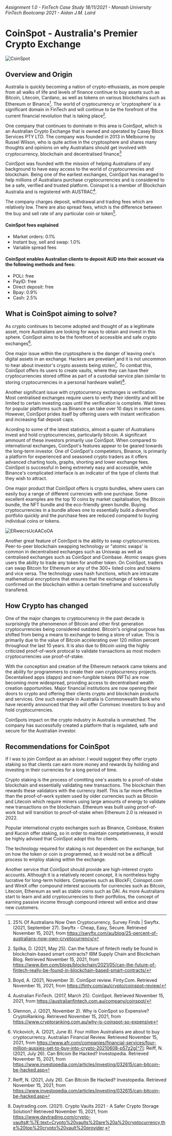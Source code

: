 ###### Assignment 1.0 - FinTech Case Study 18/11/2021 - Monash University FinTech Bootcamp 2021 - Aidan J.M. Laird

# CoinSpot - Australia's Premier Crypto Exchange

![CoinSpot](https://user-images.githubusercontent.com/80402302/142199022-00a20508-a6cc-44a5-8f03-6214b3f56c8b.png)

## Overview and Origin

Australia is quickly becoming a nation of crypto-ethusiasts, as more people from all walks of life and levels of finance continue to buy assets such as Bitcoin, Litecoin, Cardano, as well as tokens on various blockchains such as Ethereum or Binance[^1]. The world of cryptocurrency or 'cryptosphere' is a significant domain in FinTech and will continue to be the forefront of the current financial revolution that is taking place[^2].


One company that continues to dominate in this area is CoinSpot, which is an Australian Crypto Exchange that is owned and operated by Casey Block Services PTY LTD. The company was founded in 2013 in Melbourne by Russel Wilson, who is quite active in the cryptosphere and shares many thoughts and opinions on why Australians should get involved with cryptocurrency, blockchain and decentralised finance[^3]


CoinSpot was founded with the mission of helping Australians of any background to have easy access to the world of cryptocurrencies and blockchain. Being one of the earliest exchanges, CoinSpot has managed to help millions of Australians purchase cryptocurrencies and is considered to be a safe, verified and trusted platform. Coinspot is a member of Blockchain Australia and is registered with AUSTRAC[^4].


The company charges deposit, withdrawal and trading fees which are relatively low. There are also spread fees, which is the difference between the buy and sell rate of any particular coin or token[^5]. 

#### CoinSpot fees explained

* Market orders: 0.1%
* Instant buy, sell and swap: 1.0%
* Variable spread fees

#### CoinSpot enables Australian clients to deposit AUD into their account via the following methods and fees: 

* POLi: free
* PayID: free
* Direct deposit: free
* Bpay: 0.9%
* Cash: 2.5% 


## What is CoinSpot aiming to solve? 

As crypto continues to become adopted and thought of as a legitimate asset, more Australians are looking for ways to obtain and invest in this sphere. CoinSpot aims to be the forefront of accessible and safe crypto exchanges[^6]. 


One major issue within the cryptosphere is the danger of leaving one's digital assets in an exchange. Hackers are prevelant and it is not uncommon to hear about investor's crypto assests being stolen[^7]. To combat this, CoinSpot offers its users to create vaults, where they can have their cryptocurrencies stored offline as part of a custodial service plan (similar to storing cryptocurrencies in a personal hardware wallet)[^8]. 

Another significant issue with cryptocurrency exchanges is verification. Most centralised exchanges require users to verify their identity and will be limited to certain investing caps until the verification is complete. Wait times for popular platforms such as Binance can take over 10 days in some cases. However, CoinSpot prides itself by offering users with instant verification and increasing fiat deposit caps. 

Acording to some of the latest statistics, almost a quater of Australians invest and hold cryptocurrencies, particularily bitcoin. A significant ammount of these investors primarily use CoinSpot. When compared to international exchanges, CoinSpot's features appear to be geared towards the long-term investor. One of CoinSpot's competetors, Binance, is primarily a platform for experienced and seasoned crypto traders as it offers advanced charting tools, graphs, shorting and lower exchange fees. CoinSpot is successful in being extremely easy and accessible, while Binance's complicated interface is an indicator of the type of clients that they wish to attract. 

One major product that CoinSpot offers is crypto bundles, where users can easily buy a range of different currencies with one purchase. Some excellent examples are the top 10 coins by market capitalisation, the Bitcoin bundle, the NFT bundle and the eco-friendly green bundle. Buying cryptocurrencies in a bundle allows one to essentially build a diversified portfolio quickly and the purchase fees are reduced compared to buying individual coins or tokens. 

![ERwecrsUcAACoOA](https://user-images.githubusercontent.com/80402302/142373370-2e66c57f-5e26-4bd3-89eb-9ff0f1a615a3.jpeg)

Another great feature of CoinSpot is the ability to swap cryptocurrenices. Peer-to-peer blockchain swapping technology or "atomic swaps' is common in decentralised exchanges such as Uniswap as well as centralised exchanges such as CoinSpot and Coinbase. Atomic swaps gives users the ability to trade any token for another token. On CoinSpot, traders can swap Bitcoin for Ethereum or any of the 300+ listed coins and tokens and vice versa. The technology uses hash functions, which are intracate mathematical encryptions that ensures that the exchange of tokens is confirmed on the blockchain within a certain timeframe and successfully transfered. 

## How Crypto has changed

One of the major changes to cryptocurrency in the past decade is surprisingly the phenomenon of Bitcoin and other first generation cryptocurrencies being considered outdated. Bitcoin's original purpose has shifted from being a means to exchange to being a store of value. This is primarily due to the value of Bitcoin accelerating over 120 million percent throughout the last 10 years. It is also due to Bitcoin using the highly criticized proof-of-work protocal to validate transactions as most modern cryptocurrencies use proof-of-stake. 

With the conception and creation of the Ethereum network came tokens and the ability for programmers to create their own cryptocurrency projects. Decentalised apps (dapps) and non-fungible tokens (NFTs) are now becoming more widespread, providing access to decentralised wealth creation opportunities. Major financial institutions are now opening their doors to crypto and offering their clients crypto and blockchain products and services. One such example in Australia is Commonwealth Bank who have recently announced that they will offer Commsec investors to buy and hold cryptocurrencies. 

CoinSpots impact on the crypto industry in Australia is unmatched. The company has successfully created a platform that is regulated, safe and secure for the Australian investor. 

## Recommendations for CoinSpot

If I was to join CoinSpot as an advisor. I would suggest they offer crypto staking so that clients can earn more money and rewards by holding and investing in their currencies for a long period of time.

Crypto staking is the process of comitting one's assets to a proof-of-stake blockchain and essentially validating new transactions. The blockchain then rewards these validators with the currency itself. This is far more effective than the proof-of-work system used by older currencies such as Bitcoin and Litecoin which require miners using large amounts of energy to validate new transactions on the blockchain. Ethereum was built using proof-of-work but will transition to proof-of-stake when Ethereum 2.0 is released in 2022. 

Popular international crypto exchanges such as Binance, Coinbase, Kraken and Kucoin offer staking, so in order to maintain competetiveness, it would be highly advised that CoinSpot adopt this for clients. 

The technology required for staking is not dependent on the exchange, but on how the token or coin is programmed, so it would not be a difficult process to employ staking within the exchange. 

Another service that CoinSpot should provide are high-interest crypto accounts. Although it is a relatively recent concept, it is nontheless highy lucrative for long-term holders. Companies such as BlockFi, Coinspot.com and WireX offer compound interest accounts for currencies such as Bitcoin, Litecoin, Ethereum as well as stable coins such as DAI. As more Australians start to learn and add cryptocurrencies to their portfolios, the concept of earning passive income through compound interest will entice and draw new customers.  



[^1]: 25% Of Australians Now Own Cryptocurrency, Survey Finds | Swyftx. (2021, September 27). Swyftx - Cheap, Easy, Secure. Retrieved November 15, 2021, from https://swyftx.com/au/blog/25-percent-of-australians-now-own-cryptocurrency/
[^2]: Spilka, D. (2021, May 25). Can the future of fintech really be found in blockchain-based smart contracts? IBM Supply Chain and Blockchain Blog. Retrieved November 15, 2021, from https://www.ibm.com/blogs/blockchain/2021/05/can-the-future-of-fintech-really-be-found-in-blockchain-based-smart-contracts/
[^3]: Boyd, A. (2021, November 3). CoinSpot review. Finty.Com. Retrieved November 15, 2021, from https://finty.com/au/crypto/coinspot-review/
[^4]: Australian FinTech. (2017, March 25). CoinSpot. Retrieved November 15, 2021, from https://australianfintech.com.au/company/coinspot/
[^5]: Glennon, J. (2021, November 2). Why is CoinSpot so Expensive? CryptoRanking. Retrieved November 15, 2021, from https://www.cryptoranking.com.au/why-is-coinspot-so-expensive
[^6]: Vickovich, A. (2021, June 8). Four million Australians are about to buy cryptocurrency. Australian Financial Review. Retrieved November 15, 2021, from https://www.afr.com/companies/financial-services/four-million-aussies-set-to-buy-into-crypto-20210608-p57z2g[^7]: Reiff, N. (2021, July 26). Can Bitcoin Be Hacked? Investopedia. Retrieved November 15, 2021, from https://www.investopedia.com/articles/investing/032615/can-bitcoin-be-hacked.asp
[^7]: Reiff, N. (2021, July 26). Can Bitcoin Be Hacked? Investopedia. Retrieved November 15, 2021, from https://www.investopedia.com/articles/investing/032615/can-bitcoin-be-hacked.asp
[^8]: Daytrading.com. (2021). Crypto Vaults 2021 - A Safer Crypto Storage Solution? Retrieved November 15, 2021, from https://www.daytrading.com/crypto-vaults#:%7E:text=Crypto%20vaults%20are%20a%20cryptocurrency,the%20top%20crypto%20vault%20provider.
